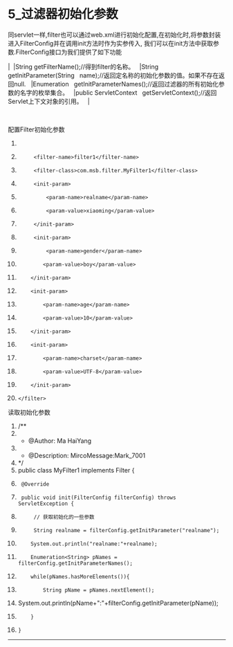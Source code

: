 ﻿
# 5_过滤器初始化参数

同servlet一样,filter也可以通过web.xml进行初始化配置,在初始化时,将参数封装进入FilterConfig并在调用init方法时作为实参传入,
我们可以在init方法中获取参数.FilterConfig接口为我们提供了如下功能   


|                                                                                                                                                                                                                                                    |String getFilterName();//得到filter的名称。                                                                                                                                                                                                               |String getInitParameter(String   name);//返回定名称的初始化参数的值。如果不存在返回null.                                                                                                                                                                                 |Enumeration   getInitParameterNames();//返回过滤器的所有初始化参数的名字的枚举集合。                                                                                                                                                                                      |public ServletContext   getServletContext();//返回Servlet上下文对象的引用。                                                                                                                                                                                    |

  

配置Filter初始化参数 




1.  <filter>
2.          <filter-name>filter1</filter-name>
3.          <filter-class>com.msb.filter.MyFilter1</filter-class>
4.          <init-param>
5.              <param-name>realname</param-name>
6.              <param-value>xiaoming</param-value>
7.          </init-param>
8.          <init-param>
9.              <param-name>gender</param-name>
10.             <param-value>boy</param-value>
11.         </init-param>
12.         <init-param>
13.             <param-name>age</param-name>
14.             <param-value>10</param-value>
15.         </init-param>
16.         <init-param>
17.             <param-name>charset</param-name>
18.             <param-value>UTF-8</param-value>
19.         </init-param>
20.     </filter> 

读取初始化参数 




1.  /**
2.   * @Author: Ma HaiYang
3.   * @Description: MircoMessage:Mark_7001
4.   */
5.  public class MyFilter1 implements Filter {
6.      @Override
7.      public void init(FilterConfig filterConfig) throws ServletException {
8.          // 获取初始化的一些参数
9.          String realname = filterConfig.getInitParameter("realname");
10.         System.out.println("realname:"+realname);
11.         Enumeration<String> pNames = filterConfig.getInitParameterNames();
12.         while(pNames.hasMoreElements()){
13.             String pName = pNames.nextElement();
14.            
    System.out.println(pName+":"+filterConfig.getInitParameter(pName));
15.         }
16.     } 















------------------------------------------------------------

